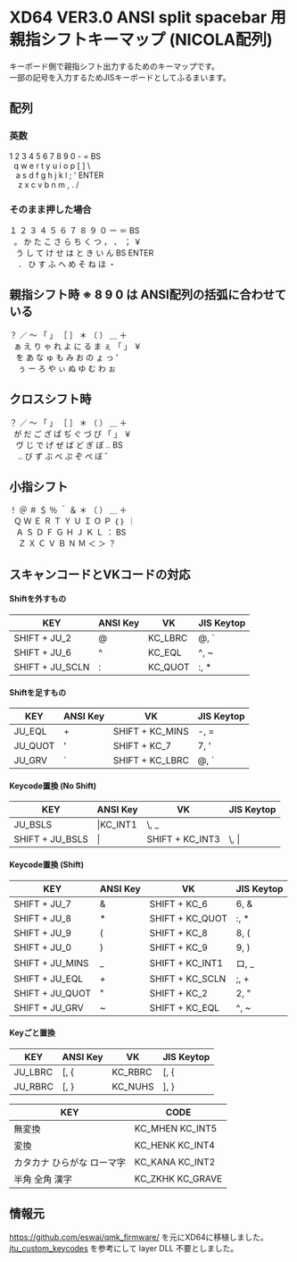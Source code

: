 # XD64 VER3.0 ANSI split spacebar 用 親指シフトキーマップ (NICOLA配列)

キーボード側で親指シフト出力するためのキーマップです。  
一部の記号を入力するためJISキーボードとしてふるまいます。  


## 配列
### 英数
 1  2  3  4  5    6  7  8  9  0  -  =  BS  
&nbsp;  q  w  e  r  t    y  u  i  o  p  [  ]  \  
&nbsp;&nbsp;   a  s  d  f  g    h  j  k  l  ;  ' ENTER  
&nbsp;&nbsp;&nbsp;    z  x  c  v  b    n  m  ,  .  /  
### そのまま押した場合
 １ ２ ３ ４ ５   ６ ７ ８ ９ ０ ー ＝ BS  
&nbsp;  。 か た こ さ   ら ち く つ ， 、 ； ￥  
&nbsp;&nbsp;   う し て け せ   は と き い ん BS ENTER  
&nbsp;&nbsp;&nbsp;    ． ひ す ふ へ   め そ ね ほ ・  
## 親指シフト時  ※ 8 9 0 は ANSI配列の括弧に合わせている
 ？ ／ ～ 「 」   ［ ］ ＊ （ ） ＿ ＋  
&nbsp;  ぁ え り ゃ れ   よ に る ま ぇ 「 」 ￥  
&nbsp;&nbsp;   を あ な ゅ も   み お の ょ っ ’  
&nbsp;&nbsp;&nbsp;    ぅ ー ろ や ぃ   ぬ ゆ む わ ぉ  
## クロスシフト時
 ？ ／ ～ 「 」   ［ ］ ＊ （ ） ＿ ＋   
&nbsp;   が だ ご ざ   ぱ ぢ ぐ づ ぴ   「 」 ￥  
&nbsp;&nbsp;   ヴ じ で げ ぜ   ば ど ぎ ぽ .. BS  
&nbsp;&nbsp;&nbsp;    .. び ず ぶ べ   ぷ ぞ ぺ ぼ ゛  
## 小指シフト
 ！ ＠ ＃ ＄ ％   ＾ ＆ ＊ （ ） ＿ ＋   
&nbsp;  Ｑ Ｗ Ｅ Ｒ Ｔ   Ｙ Ｕ Ｉ Ｏ Ｐ ｛ ｝ ｜  
&nbsp;&nbsp;   Ａ Ｓ Ｄ Ｆ Ｇ   Ｈ Ｊ Ｋ Ｌ ： BS  
&nbsp;&nbsp;&nbsp;    Ｚ Ｘ Ｃ Ｖ Ｂ   Ｎ Ｍ ＜ ＞ ？  

## スキャンコードとVKコードの対応

#### Shiftを外すもの
|KEY|ANSI Key|VK|JIS Keytop|
|---|---|---|---|
|SHIFT + JU_2|@|KC_LBRC| @, \` |
|SHIFT + JU_6|^|KC_EQL| ^, ~ |
|SHIFT + JU_SCLN|:| KC_QUOT | :, * |

#### Shiftを足すもの
|KEY|ANSI Key|VK|JIS Keytop|
|---|---|---|---|
|JU_EQL|+|SHIFT + KC_MINS| -, = |
|JU_QUOT|'|SHIFT + KC_7| 7, ' |
|JU_GRV|\`|SHIFT + KC_LBRC| @, \` |

#### Keycode置換 (No Shift)
|KEY|ANSI Key|VK|JIS Keytop|
|---|---|---|---|
|JU_BSLS|\\|KC_INT1| \\, _ |
|SHIFT + JU_BSLS|\| | SHIFT + KC_INT3 | \\, \| |

#### Keycode置換 (Shift)
|KEY|ANSI Key|VK|JIS Keytop|
|---|---|---|---|
|SHIFT + JU_7|&|SHIFT + KC_6| 6, & |
|SHIFT + JU_8|*|SHIFT + KC_QUOT| :, * |
|SHIFT + JU_9|(|SHIFT + KC_8| 8, ( |
|SHIFT + JU_0|)|SHIFT + KC_9| 9, ) |
|SHIFT + JU_MINS|_|SHIFT + KC_INT1| ロ, _ |
|SHIFT + JU_EQL|+|SHIFT + KC_SCLN| ;, + |
|SHIFT + JU_QUOT|"|SHIFT + KC_2| 2, " |
|SHIFT + JU_GRV|~|SHIFT + KC_EQL| ^, ~ |

#### Keyごと置換
|KEY|ANSI Key|VK|JIS Keytop|
|---|---|---|---|
|JU_LBRC|[, {|KC_RBRC| [, { |
|JU_RBRC|[, }|KC_NUHS| ], } |

|KEY|CODE|
|----|----|
|無変換 |KC_MHEN KC_INT5 |
|変換 |KC_HENK KC_INT4 |
|カタカナ ひらがな ローマ字 |KC_KANA KC_INT2|
|半角 全角 漢字 |KC_ZKHK KC_GRAVE|

## 情報元

https://github.com/eswai/qmk_firmware/ を元にXD64に移植しました。
[jtu_custom_keycodes](https://github.com/koktoh/jtu_custom_keycodes/tree/master/default) を参考にして layer DLL 不要としました。
